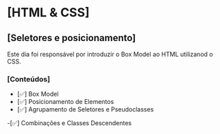 # [HTML & CSS]

## [Seletores e posicionamento]

Este dia foi responsável por introduzir o Box Model ao HTML utilizanod o CSS.
### [Conteúdos]

- [:white_check_mark:] Box Model
- [:white_check_mark:] Posicionamento de Elementos
- [:white_check_mark:] Agrupamento de Seletores e Pseudoclasses

-[:white_check_mark:] Combinações e Classes Descendentes